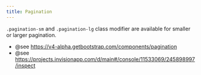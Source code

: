 ```yaml
---
title: Pagination
---
```


<code>.pagination-sm</code> and <code>.pagination-lg</code> class modifier are available for smaller or larger pagination.

* @see https://v4-alpha.getbootstrap.com/components/pagination
* @see https://projects.invisionapp.com/d/main#/console/11533069/245898997/inspect